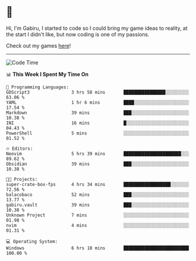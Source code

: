 # 🐀

Hi, I'm Gabiru, I started to code so I could bring my game ideas to reality, at the start I didn't like, but now coding is one of my passions.

Check out my games [here](https://gabiru.art/projetos/)!

---

<!--START_SECTION:waka-->
![Code Time](http://img.shields.io/badge/Code%20Time-416%20hrs%2058%20mins-blue)

📊 **This Week I Spent My Time On** 

```text
💬 Programming Languages: 
GDScript3                3 hrs 58 mins       ████████████████░░░░░░░░░   63.06 % 
YAML                     1 hr 6 mins         ████░░░░░░░░░░░░░░░░░░░░░   17.54 % 
Markdown                 39 mins             ███░░░░░░░░░░░░░░░░░░░░░░   10.38 % 
INI                      16 mins             █░░░░░░░░░░░░░░░░░░░░░░░░   04.43 % 
PowerShell               5 mins              ░░░░░░░░░░░░░░░░░░░░░░░░░   01.52 % 

🔥 Editors: 
Neovim                   5 hrs 39 mins       ██████████████████████░░░   89.62 % 
Obsidian                 39 mins             ███░░░░░░░░░░░░░░░░░░░░░░   10.38 % 

🐱‍💻 Projects: 
super-crate-box-fps      4 hrs 34 mins       ██████████████████░░░░░░░   72.56 % 
balacobaco               52 mins             ███░░░░░░░░░░░░░░░░░░░░░░   13.77 % 
gabiru.vault             39 mins             ███░░░░░░░░░░░░░░░░░░░░░░   10.38 % 
Unknown Project          7 mins              ░░░░░░░░░░░░░░░░░░░░░░░░░   01.98 % 
nvim                     4 mins              ░░░░░░░░░░░░░░░░░░░░░░░░░   01.31 % 

💻 Operating System: 
Windows                  6 hrs 18 mins       █████████████████████████   100.00 % 
```


<!--END_SECTION:waka-->
